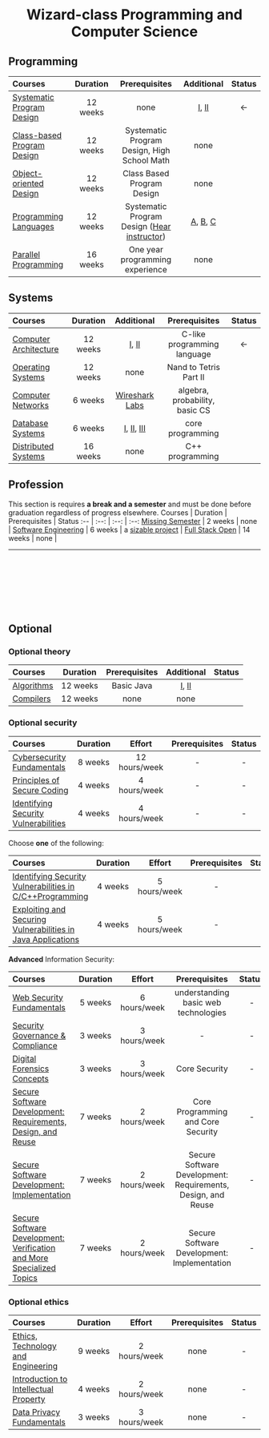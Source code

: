 <div align="center" style="text-align: center">
<h1>Wizard-class Programming and Computer Science</h1>
</div>

<!-- ## Intro CS

Courses | Duration | Prerequisites | Status
:-- | :--: | :--: | :--: 
[Introduction to Programming and Computer Science](https://cs50.harvard.edu/x/2025/) | 12 weeks | [high school algebra](https://www.khanacademy.org/math/algebra-home) | ✅ -->
## Programming
Courses | Duration | Prerequisites | Additional | Status
:-- | :--: | :--: | :--: | :--:
[Systematic Program Design](coursepages/spd/README.md) | 12 weeks | none | [I](https://www.edx.org/learn/coding/university-of-british-columbia-how-to-code-simple-data), [II](https://www.edx.org/learn/coding/university-of-british-columbia-how-to-code-complex-data) | <-
[Class-based Program Design](https://course.ccs.neu.edu/cs2510sp22/index.html) | 12 weeks | Systematic Program Design, High School Math | none |
[Object-oriented Design](https://course.ccs.neu.edu/cs3500f19/) | 12 weeks | Class Based Program Design | none |
[Programming Languages](https://homes.cs.washington.edu/~djg/teachingMaterials/spl/) | 12 weeks | Systematic Program Design ([Hear instructor](https://www.coursera.org/lecture/programming-languages/recommended-background-k1yuh)) | [A](https://www.coursera.org/learn/programming-languages), [B](https://www.coursera.org/learn/programming-languages-part-b), [C](https://www.coursera.org/learn/programming-languages-part-c) | 
[Parallel Programming](https://www.coursera.org/specializations/scala) | 16 weeks | One year programming experience | none |

## Systems
Courses | Duration | Additional| Prerequisites | Status
:-- | :--: | :--: | :--: | :--:
[Computer Architecture](https://www.nand2tetris.org/) |  12 weeks | [I](https://www.coursera.org/learn/build-a-computer), [II](https://www.coursera.org/learn/nand2tetris2) | C-like programming language | <-
[Operating Systems](coursepages/ostep/README.md) | 12 weeks | none | Nand to Tetris Part II | 
[Computer Networks](http://gaia.cs.umass.edu/kurose_ross/online_lectures.htm)| 6 weeks | [Wireshark Labs](http://gaia.cs.umass.edu/kurose_ross/wireshark.php) | algebra, probability, basic CS |
[Database Systems](https://online.stanford.edu/courses/soe-ydatabases0005-databases-relational-databases-and-sql)| 6 weeks | [I](https://www.edx.org/course/modeling-and-theory), [II](https://www.edx.org/course/databases-5-sql), [III](https://www.edx.org/course/semistructured-data) | core programming |
[Distributed Systems](https://www.coursera.org/specializations/cloud-computing) | 16 weeks | none | C++ programming |

<!-- ## Extensions
This section covers the *rest* of the subjects usually offered in a decent CS school, but are less essential.
Courses | Duration | Prerequisites | Additional | Status
:-- | :--: | :--: | :--: | :--: -->

## Profession
This section is requires **a break and a semester** and must be done before graduation regardless of progress elsewhere.
Courses | Duration | Prerequisites | Status
:-- | :--: | :--: | :--:
[Missing Semester](https://missing.csail.mit.edu/) | 2 weeks | none | 
[Software Engineering](https://www.edx.org/learn/software-engineering/university-of-british-columbia-software-engineering-introduction) | 6 weeks | a [sizable project](FAQ.md#why-require-experience-with-a-sizable-project-before-the-Software-Engineering-courses) | 
[Full Stack Open](https://fullstackopen.com/en/) | 14 weeks | none | 
___

<br>
<br>
<br>
<br>
<br>
<br>

## Optional

### Optional theory
Courses | Duration | Prerequisites | Additional | Status
:-- | :--: | :--: | :--: | :--:
[Algorithms](https://algs4.cs.princeton.edu/home/) | 12 weeks | Basic Java | [I](https://www.coursera.org/learn/algorithms-part1), [II](https://www.coursera.org/learn/algorithms-part2) |
[Compilers](https://www.edx.org/course/compilers) | 12 weeks | none | none |

### Optional security

Courses | Duration | Effort | Prerequisites | Status
:-- | :--: | :--: | :--: | :--:
[Cybersecurity Fundamentals](https://www.edx.org/course/cybersecurity-fundamentals) | 8 weeks | 12 hours/week | - | -
[Principles of Secure Coding](https://www.coursera.org/learn/secure-coding-principles)| 4 weeks | 4 hours/week | - | -
[Identifying Security Vulnerabilities](https://www.coursera.org/learn/identifying-security-vulnerabilities) | 4 weeks | 4 hours/week | - | -

Choose **one** of the following:

Courses | Duration | Effort | Prerequisites | Status
:-- | :--: | :--: | :--: | :--:
[Identifying Security Vulnerabilities in C/C++Programming](https://www.coursera.org/learn/identifying-security-vulnerabilities-c-programming) | 4 weeks | 5 hours/week | - | -
[Exploiting and Securing Vulnerabilities in Java Applications](https://www.coursera.org/learn/exploiting-securing-vulnerabilities-java-applications) | 4 weeks | 5 hours/week | - | -

**Advanced** Information Security:

Courses | Duration | Effort | Prerequisites | Status
:-- | :--: | :--: | :--: | :--:
[Web Security Fundamentals](https://www.edx.org/course/web-security-fundamentals) | 5 weeks | 6 hours/week | understanding basic web technologies | -
[Security Governance & Compliance](https://www.coursera.org/learn/security-governance-compliance) | 3 weeks | 3 hours/week | - | -
[Digital Forensics Concepts](https://www.coursera.org/learn/digital-forensics-concepts) | 3 weeks | 3 hours/week | Core Security | -
[Secure Software Development: Requirements, Design, and Reuse](https://www.edx.org/course/secure-software-development-requirements-design-and-reuse) | 7 weeks | 2 hours/week | Core Programming and Core Security | -
[Secure Software Development: Implementation](https://www.edx.org/course/secure-software-development-implementation) | 7 weeks | 2 hours/week | Secure Software Development: Requirements, Design, and Reuse | -
[Secure Software Development: Verification and More Specialized Topics](https://www.edx.org/course/secure-software-development-verification-and-more-specialized-topics) | 7 weeks | 2 hours/week | Secure Software Development: Implementation | -

### Optional ethics

Courses | Duration | Effort | Prerequisites | Status
:-- | :--: | :--: | :--: | :--:
[Ethics, Technology and Engineering](https://www.coursera.org/learn/ethics-technology-engineering)| 9 weeks | 2 hours/week | none | -
[Introduction to  Intellectual Property](https://www.coursera.org/learn/introduction-intellectual-property)| 4 weeks | 2 hours/week | none | -
[Data Privacy Fundamentals](https://www.coursera.org/learn/northeastern-data-privacy)| 3 weeks | 3 hours/week | none | -
